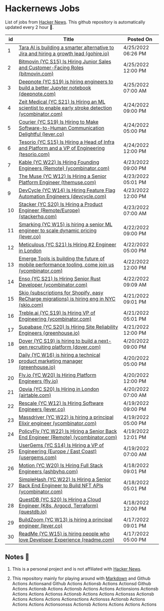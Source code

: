 # Hackernews Jobs

List of jobs from [Hacker News](https://news.ycombinator.com/). This github repository is automatically updated every 2 hour 🏃.

<!-- JOBS:START -->
| id 	| Title 	| Posted On 	|
|---	|---	|---	|
| 1 | [Tara AI is building a smarter alternative to Jira and hiring a growth lead (gohire.io)](https://jobs.gohire.io/tara-ai-wyqbsv6l/growth-lead-84924/) | 4/25/2022 06:26 PM |
| 2 | [Bitmovin (YC S15) Is Hiring Junior Sales and Customer-Facing Roles (bitmovin.com)](https://bitmovin.com/careers/) | 4/25/2022 12:00 PM |
| 3 | [Deepnote (YC S19) is hiring engineers to build a better Jupyter notebook (deepnote.com)](https://deepnote.com/join-us) | 4/25/2022 07:00 AM |
| 4 | [Zeit Medical (YC S21) Is Hiring an ML scientist to enable early stroke detection (ycombinator.com)](https://www.ycombinator.com/companies/zeit-medical/jobs/hUGZxm5-ml-ai-scientist-time-series-classification-signal-processing) | 4/24/2022 09:00 PM |
| 5 | [Courier (YC S19) Is Hiring to Make Software-to-Human Communication Delightful (lever.co)](https://jobs.lever.co/trycourier) | 4/24/2022 05:00 PM |
| 6 | [Tesorio (YC S15) Is Hiring a Head of Infra and Platform and a VP of Engineering (tesorio.com)](https://www.tesorio.com/careers#job-openings) | 4/24/2022 12:00 PM |
| 7 | [Kable (YC W22) Is Hiring Founding Engineers (Remote) (ycombinator.com)](https://www.ycombinator.com/companies/kable/jobs/h3wKq6F-founding-backend-software-engineer) | 4/23/2022 09:00 PM |
| 8 | [The Muse (YC W12) Is Hiring a Senior Platform Engineer (themuse.com)](https://www.themuse.com/jobs/themuse/senior-platform-engineer-233c9c) | 4/23/2022 05:01 PM |
| 9 | [DevCycle (YC W14) Is Hiring Feature Flag Automation Engineers (devcycle.com)](https://devcycle.com/company/careers) | 4/23/2022 12:00 PM |
| 10 | [Stacker (YC S20) Is Hiring a Product Engineer (Remote/Europe) (stackerhq.com)](https://www.stackerhq.com/careers) | 4/23/2022 07:00 AM |
| 11 | [Smarking (YC W15) is hiring a senior ML engineer to scale dynamic pricing (lever.co)](https://jobs.lever.co/smarking/01b7a4c5-28ce-4a4c-9c88-d4cad6c01c76) | 4/22/2022 09:00 PM |
| 12 | [Meticulous (YC S21) Is Hiring #2 Engineer in London](https://news.ycombinator.com/item?id=31124426) | 4/22/2022 05:00 PM |
| 13 | [Emerge Tools is building the future of mobile performance tooling, come join us (ycombinator.com)](https://www.ycombinator.com/companies/emerge-tools/jobs/S8b1ojf-senior-software-engineer) | 4/22/2022 12:00 PM |
| 14 | [Enso (YC S21) Is Hiring Senior Rust Developer (ycombinator.com)](https://www.ycombinator.com/companies/enso/jobs/AJAh56k-senior-rust-cloud-engineer) | 4/22/2022 09:09 AM |
| 15 | [Skio (subscriptions for Shopify, easy ReCharge migrations) is hiring eng in NYC (skio.com)](https://skio.com/careers) | 4/21/2022 09:01 PM |
| 16 | [Treble.ai (YC S19) Is Hiring VP of Engineering (ycombinator.com)](https://www.ycombinator.com/companies/treble-ai/jobs/Z7TVbjr-vp-of-engineering) | 4/21/2022 05:01 PM |
| 17 | [Supabase (YC S20) Is Hiring Site Reliability Engineers (greenhouse.io)](https://boards.greenhouse.io/supabase/jobs/4307459004) | 4/21/2022 12:00 PM |
| 18 | [Dover (YC S19) is hiring to build a next-gen recruiting platform (dover.com)](https://www.dover.com/open-roles/software-engineer) | 4/20/2022 09:00 PM |
| 19 | [Daily (YC W16) is hiring a technical product marketing manager (greenhouse.io)](https://boards.greenhouse.io/daily/jobs/4356195004) | 4/20/2022 05:00 PM |
| 20 | [Fly.io (YC W20) Is Hiring Platform Engineers (fly.io)](https://fly.io/jobs/platform-product-engineer/) | 4/20/2022 12:00 PM |
| 21 | [Opvia (YC S20) Is Hiring in London (airtable.com)](https://airtable.com/shrhv1yYtcMtPskra) | 4/20/2022 07:00 AM |
| 22 | [Rescale (YC W12) Is Hiring Software Engineers (lever.co)](https://jobs.lever.co/rescale/57b5bc81-ee75-4a30-a763-3eb8dd595165?lever-origin=applied&lever-source%5B%5D=Hacker%20News) | 4/19/2022 09:00 PM |
| 23 | [Massdriver (YC W22) is hiring a principal Elixir engineer (ycombinator.com)](https://www.ycombinator.com/companies/massdriver/jobs/6Jpy56U-principal-elixir-engineer) | 4/19/2022 05:00 PM |
| 24 | [PolicyFly (YC W22) Is Hiring a Senior Back End Engineer (Remote) (ycombinator.com)](https://www.ycombinator.com/companies/policyfly/jobs/Xz4YaAK-senior-backend-engineer) | 4/19/2022 12:01 PM |
| 25 | [UserGems (YC S14) Is Hiring a VP of Engineering (Europe / East Coast) (usergems.com)](https://www.usergems.com/careers/vp-of-engineering) | 4/19/2022 07:00 AM |
| 26 | [Motion (YC W20) Is Hiring Full Stack Engineers (ashbyhq.com)](https://jobs.ashbyhq.com/motion/4f5f6a29-3af0-4d79-99a4-988ff7c5ba05) | 4/18/2022 09:01 PM |
| 27 | [SimpleHash (YC W22) Is Hiring a Senior Back End Engineer to Build NFT APIs (ycombinator.com)](https://www.ycombinator.com/companies/simplehash/jobs/ID7qnlS-senior-backend-api-engineer) | 4/18/2022 05:01 PM |
| 28 | [QuestDB (YC S20) Is Hiring a Cloud Engineer (K8s, Argocd, Terraform) (questdb.io)](https://questdb.io/careers/senior-cloud-engineer/) | 4/18/2022 12:00 PM |
| 29 | [BuildZoom (YC W13) is hiring a principal engineer (lever.co)](https://jobs.lever.co/buildzoom) | 4/17/2022 09:01 PM |
| 30 | [ReadMe (YC W15) is hiring people who love Developer Experience (readme.com)](https://readme.com/careers) | 4/17/2022 05:00 PM |
<!-- JOBS:END -->


## Notes 👀

1. This is a personal project and is not affiliated with [Hacker News](https://news.ycombinator.com/). 

2. This repository mainly for playing around with [Markdown](https://en.wikipedia.org/wiki/Markdown) and Github Actions Actionsand Github Actions Actionsb Actions Actionsd Github Actions Actionsb Actions Actionsb Actions Actions Actionsions Actionsb Actions Actions Actionss Actionsb Actions Actions Actionsss Actionsb Actions Actions Actions Actionsctions Actionsss Actionsb Actions Actions Actions Actionsonsss Actionsb Actions Actions Actions Actions